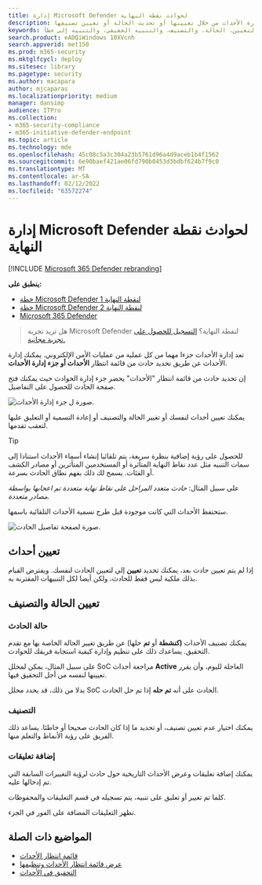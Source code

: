 ```yaml
---
title: إدارة Microsoft Defender لحوادث نقطة النهاية
description: يمكنك إدارة الأحداث من خلال تعيينها أو تحديث الحالة أو تعيين تصنيفها.
keywords: الأحداث، والإدارة، والتعيين، الحالة، والتصنيف، والتنبيه الحقيقي، والتنبيه إلى خطأ
search.product: eADQiWindows 10XVcnh
search.appverid: met150
ms.prod: m365-security
ms.mktglfcycl: deploy
ms.sitesec: library
ms.pagetype: security
ms.author: macapara
author: mjcaparas
ms.localizationpriority: medium
manager: dansimp
audience: ITPro
ms.collection:
- m365-security-compliance
- m365-initiative-defender-endpoint
ms.topic: article
ms.technology: mde
ms.openlocfilehash: 45c08c5a3c304a23b5761d96a4d9aceb1b4f1562
ms.sourcegitcommit: 6e90baef421ae06fd790b0453d3bdbf624b7f9c0
ms.translationtype: MT
ms.contentlocale: ar-SA
ms.lasthandoff: 02/12/2022
ms.locfileid: "63572274"
---
```

# <a name="manage-microsoft-defender-for-endpoint-incidents"></a>إدارة Microsoft Defender لحوادث نقطة النهاية

[!INCLUDE [Microsoft 365 Defender rebranding](../../includes/microsoft-defender.md)]


**ينطبق على:**
- [خطة Microsoft Defender لنقطة النهاية 1](https://go.microsoft.com/fwlink/p/?linkid=2154037)
- [خطة Microsoft Defender لنقطة النهاية 2](https://go.microsoft.com/fwlink/p/?linkid=2154037)
- [Microsoft 365 Defender](https://go.microsoft.com/fwlink/?linkid=2118804)

> هل تريد تجربة Microsoft Defender لنقطة النهاية؟ [التسجيل للحصول على تجربة مجانية.](https://signup.microsoft.com/create-account/signup?products=7f379fee-c4f9-4278-b0a1-e4c8c2fcdf7e&ru=https://aka.ms/MDEp2OpenTrial?ocid=docs-wdatp-exposedapis-abovefoldlink)

تعد إدارة الأحداث جزءا مهما من كل عملية من عمليات الأمن الإلكتروني. يمكنك إدارة الأحداث عن طريق تحديد حادث من قائمة انتظار **الأحداث أو جزء** **إدارة الأحداث**. 


إن تحديد حادث من قائمة انتظار  "الأحداث" يحضر جزء إدارة الحوادث  حيث يمكنك فتح صفحة الحادث للحصول على التفاصيل.


![صورة ل جزء إدارة الأحداث.](images/atp-incidents-mgt-pane-updated.png)

يمكنك تعيين أحداث لنفسك أو تغيير الحالة والتصنيف أو إعادة التسمية أو التعليق عليها لتعقب تقدمها.

> [!TIP]
> للحصول على رؤية إضافية بنظرة سريعة، يتم تلقائيا إنشاء أسماء الأحداث استنادا إلى سمات التنبيه مثل عدد نقاط النهاية المتأثرة أو المستخدمين المتأثرين أو مصادر الكشف أو الفئات. يسمح لك ذلك بفهم نطاق الحادث بسرعة.
>
> على سبيل المثال: *حادث متعدد المراحل على نقاط نهاية متعددة تم اعجابها بواسطة مصادر متعددة.*
>
> ستحتفظ الأحداث التي كانت موجودة قبل طرح تسمية الأحداث التلقائية باسمها.
>


![صورة لصفحة تفاصيل الحادث.](images/atp-incident-details-updated.png)

## <a name="assign-incidents"></a>تعيين أحداث
إذا لم يتم تعيين حادث بعد، يمكنك تحديد **تعيين** إلي لتعيين الحادث لنفسك. ويفترض القيام بذلك ملكية ليس فقط للحادث، ولكن أيضا لكل التنبيهات المقترنة به.

## <a name="set-status-and-classification"></a>تعيين الحالة والتصنيف
### <a name="incident-status"></a>حالة الحادث
يمكنك تصنيف الأحداث **(كنشطة** أو **تم** حلها) عن طريق تغيير الحالة الخاصة بها مع تقدم التحقيق. يساعدك ذلك على تنظيم وإدارة كيفية استجابة فريقك للحوادث.

على سبيل المثال، يمكن لمحلل SoC مراجعة أحداث **Active** العاجلة لليوم، وأن يقرر تعيينها لنفسه من أجل التحقيق فيها.

بدلا من ذلك، قد يحدد محلل SoC الحادث على أنه **تم حله** إذا تم حل الحادث. 

### <a name="classification"></a>التصنيف
يمكنك اختيار عدم تعيين تصنيف، أو تحديد ما إذا كان الحادث صحيحا أو خاطئا. يساعد ذلك الفريق على رؤية الأنماط والتعلم منها.

### <a name="add-comments"></a>إضافة تعليقات
يمكنك إضافة تعليقات وعرض الأحداث التاريخية حول حادث لرؤية التغييرات السابقة التي تم إدخالها عليه.

كلما تم تغيير أو تعليق على تنبيه، يتم تسجيله في قسم التعليقات والمحفوظات.

تظهر التعليقات المضافة على الفور في الجزء.



## <a name="related-topics"></a>المواضيع ذات الصلة
- [قائمة انتظار الأحداث](/microsoft-365/security/defender-endpoint/view-incidents-queue)
- [عرض قائمة انتظار الأحداث وتنظيمها](view-incidents-queue.md)
- [التحقيق في الأحداث](investigate-incidents.md)
